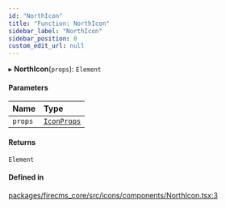 ```yaml
---
id: "NorthIcon"
title: "Function: NorthIcon"
sidebar_label: "NorthIcon"
sidebar_position: 0
custom_edit_url: null
---
```


▸ **NorthIcon**(`props`): `Element`

#### Parameters

| Name | Type |
| :------ | :------ |
| `props` | [`IconProps`](../types/IconProps.md) |

#### Returns

`Element`

#### Defined in

[packages/firecms_core/src/icons/components/NorthIcon.tsx:3](https://github.com/FireCMSco/firecms/blob/d45f3739/packages/firecms_core/src/icons/components/NorthIcon.tsx#L3)
